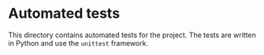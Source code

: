 # Automated tests

This directory contains automated tests for the project. The tests are written in Python and use the `unittest` framework.

